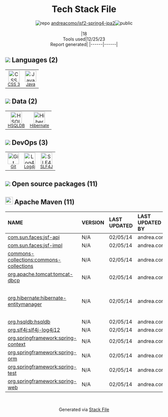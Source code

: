 <!--
&lt;--- Readme.md Snippet without images Start ---&gt;
## Tech Stack
andreacomo/jsf2-spring4-jpa2 is built on the following main stack:

- [Java](https://www.java.com) – Languages
- [Hibernate](http://hibernate.org/) – Object Relational Mapper (ORM)
- [Log4j](https://logging.apache.org/log4j/2.x/) – Logging Tools
- [SLF4J](http://slf4j.org/) – Log Management
- [HSQLDB](http://hsqldb.org) – Databases

Full tech stack [here](/techstack.md)

&lt;--- Readme.md Snippet without images End ---&gt;

&lt;--- Readme.md Snippet with images Start ---&gt;
## Tech Stack
andreacomo/jsf2-spring4-jpa2 is built on the following main stack:

- <img width='25' height='25' src='https://img.stackshare.io/service/995/K85ZWV2F.png' alt='Java'/> [Java](https://www.java.com) – Languages
- <img width='25' height='25' src='https://img.stackshare.io/service/1756/1uNl_IZX.png' alt='Hibernate'/> [Hibernate](http://hibernate.org/) – Object Relational Mapper (ORM)
- <img width='25' height='25' src='https://img.stackshare.io/service/2804/Coralogix-log4j-integration.jpg' alt='Log4j'/> [Log4j](https://logging.apache.org/log4j/2.x/) – Logging Tools
- <img width='25' height='25' src='https://img.stackshare.io/service/2805/05518ecaa42841e834421e9d6987b04f_400x400.png' alt='SLF4J'/> [SLF4J](http://slf4j.org/) – Log Management
- <img width='25' height='25' src='https://img.stackshare.io/service/6958/yQ4763oZ_400x400.jpg' alt='HSQLDB'/> [HSQLDB](http://hsqldb.org) – Databases

Full tech stack [here](/techstack.md)

&lt;--- Readme.md Snippet with images End ---&gt;
-->
<div align="center">

# Tech Stack File
![](https://img.stackshare.io/repo.svg "repo") [andreacomo/jsf2-spring4-jpa2](https://github.com/andreacomo/jsf2-spring4-jpa2)![](https://img.stackshare.io/public_badge.svg "public")
<br/><br/>
|18<br/>Tools used|12/25/23 <br/>Report generated|
|------|------|
</div>

## <img src='https://img.stackshare.io/languages.svg'/> Languages (2)
<table><tr>
  <td align='center'>
  <img width='36' height='36' src='https://img.stackshare.io/service/6727/css.png' alt='CSS 3'>
  <br>
  <sub><a href="https://developer.mozilla.org/en-US/docs/Web/CSS/CSS3">CSS 3</a></sub>
  <br>
  <sub></sub>
</td>

<td align='center'>
  <img width='36' height='36' src='https://img.stackshare.io/service/995/K85ZWV2F.png' alt='Java'>
  <br>
  <sub><a href="https://www.java.com">Java</a></sub>
  <br>
  <sub></sub>
</td>

</tr>
</table>

## <img src='https://img.stackshare.io/databases.svg'/> Data (2)
<table><tr>
  <td align='center'>
  <img width='36' height='36' src='https://img.stackshare.io/service/6958/yQ4763oZ_400x400.jpg' alt='HSQLDB'>
  <br>
  <sub><a href="http://hsqldb.org">HSQLDB</a></sub>
  <br>
  <sub></sub>
</td>

<td align='center'>
  <img width='36' height='36' src='https://img.stackshare.io/service/1756/1uNl_IZX.png' alt='Hibernate'>
  <br>
  <sub><a href="http://hibernate.org/">Hibernate</a></sub>
  <br>
  <sub></sub>
</td>

</tr>
</table>

## <img src='https://img.stackshare.io/devops.svg'/> DevOps (3)
<table><tr>
  <td align='center'>
  <img width='36' height='36' src='https://img.stackshare.io/service/1046/git.png' alt='Git'>
  <br>
  <sub><a href="http://git-scm.com/">Git</a></sub>
  <br>
  <sub></sub>
</td>

<td align='center'>
  <img width='36' height='36' src='https://img.stackshare.io/service/2804/Coralogix-log4j-integration.jpg' alt='Log4j'>
  <br>
  <sub><a href="https://logging.apache.org/log4j/2.x/">Log4j</a></sub>
  <br>
  <sub></sub>
</td>

<td align='center'>
  <img width='36' height='36' src='https://img.stackshare.io/service/2805/05518ecaa42841e834421e9d6987b04f_400x400.png' alt='SLF4J'>
  <br>
  <sub><a href="http://slf4j.org/">SLF4J</a></sub>
  <br>
  <sub></sub>
</td>

</tr>
</table>


## <img src='https://img.stackshare.io/group.svg' /> Open source packages (11)</h2>

## <img width='24' height='24' src='https://img.stackshare.io/package_manager/977/default_9833f2ef0bbc2a946b4cc5e9307264033361076b.png'/> Apache Maven (11)

|NAME|VERSION|LAST UPDATED|LAST UPDATED BY|LICENSE|VULNERABILITIES|
|:------|:------|:------|:------|:------|:------|
|[com.sun.faces:jsf-api](http://jsf.java.net/)|N/A|02/05/14|andrea.como |CDDL-1.1|N/A|
|[com.sun.faces:jsf-impl](http://java.sun.com/javaee/javaserverfaces/)|N/A|02/05/14|andrea.como |CDDL-1.1|N/A|
|[commons-collections:commons-collections](http://commons.apache.org/collections/)|N/A|02/05/14|andrea.como |Apache-2.0|N/A|
|[org.apache.tomcat:tomcat-dbcp](https://tomcat.apache.org/)|N/A|02/05/14|andrea.como |Apache-2.0|N/A|
|[org.hibernate:hibernate-entitymanager](http://hibernate.org/orm)|N/A|02/05/14|andrea.como |LGPL-2.0-only,GPL-3.0-or-later|N/A|
|[org.hsqldb:hsqldb](http://hsqldb.org)|N/A|02/05/14|andrea.como |Zed,TMate|N/A|
|[org.slf4j:slf4j-log4j12](http://www.slf4j.org)|N/A|02/05/14|andrea.como |MIT|N/A|
|[org.springframework:spring-context](https://github.com/spring-projects/spring-framework)|N/A|02/05/14|andrea.como |Apache-2.0|N/A|
|[org.springframework:spring-orm](https://github.com/spring-projects/spring-framework)|N/A|02/05/14|andrea.como |Apache-2.0|N/A|
|[org.springframework:spring-test](https://github.com/spring-projects/spring-framework)|N/A|02/05/14|andrea.como |Apache-2.0|N/A|
|[org.springframework:spring-web](https://github.com/spring-projects/spring-framework)|N/A|02/05/14|andrea.como |Apache-2.0|N/A|

<br/>
<div align='center'>

Generated via [Stack File](https://github.com/marketplace/stack-file)
